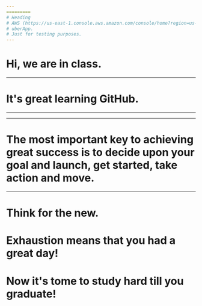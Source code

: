 ```yaml
---
=========
# Heading
# AWS (https://us-east-1.console.aws.amazon.com/console/home?region=us-east-1#)
# uberApp.
# Just for testing purposes.
---
```

# Hi, we are in class.
----
# It's great learning GitHub.
------
---
# The most important key to achieving great success is to decide upon your goal and launch, get started, take action and move.
---
# Think for the new.

# Exhaustion means that you had a great day!
# Now it's tome to study hard till you graduate!